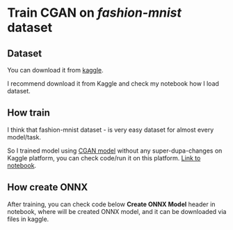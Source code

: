 # Train CGAN on ***fashion-mnist*** dataset
## Dataset
You can download it from [kaggle](https://www.kaggle.com/zalando-research/fashionmnist).

I recommend download it from Kaggle and check my notebook how I load dataset.

## How train
I think that fashion-mnist dataset - is very easy dataset for almost every model/task.

So I trained model using [CGAN model](https://arxiv.org/abs/1411.1784) without any super-dupa-changes on 
Kaggle platform, you can check code/run it on this platform.
[Link to notebook](https://www.kaggle.com/tapliershiru/cgan-model-fashion-mnist-pytorch-onnx).

## How create ONNX
After training, you can check code below **Create ONNX Model** header in notebook, where will be created ONNX model,
and it can be downloaded via files in kaggle.

